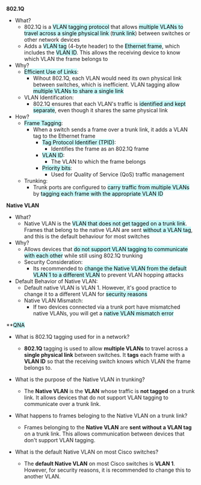 **802.1Q**
- What?
	- 802.1Q is a <mark style="background: #ABF7F7A6;">VLAN tagging protocol</mark> that allows <mark style="background: #ABF7F7A6;">multiple VLANs to travel across a single physical link </mark>(<mark style="background: #ABF7F7A6;">trunk link</mark>) between switches or other network devices
	- Adds a <mark style="background: #ABF7F7A6;">VLAN tag</mark> (4-byte header) to the <mark style="background: #ABF7F7A6;">Ethernet frame</mark>, which includes the <mark style="background: #ABF7F7A6;">VLAN ID</mark>. This allows the receiving device to know which VLAN the frame belongs to
- Why?
	- <mark style="background: #ABF7F7A6;">Efficient Use of Links</mark>:
		- Wihout 802.1Q, each VLAN would need its own physical link between switches, which is inefficient. VLAN tagging allow <mark style="background: #ABF7F7A6;">multiple VLANs to share a single link</mark>
	- VLAN Identification:
		- 802.1Q ensures that each VLAN's traffic is <mark style="background: #ABF7F7A6;">identified and kept separate</mark>, even though it shares the same physical link
- How?
	- <mark style="background: #ABF7F7A6;">Frame Tagging</mark>:
		- When a switch sends a frame over a trunk link, it adds a VLAN tag to the Ethernet frame
			- <mark style="background: #ABF7F7A6;">Tag Protocol Identifier (TPID)</mark>:
				- Identifies the frame as an 802.1Q frame
			- <mark style="background: #ABF7F7A6;">VLAN ID</mark>:
				- The VLAN to which the frame belongs
			- <mark style="background: #ABF7F7A6;">Priority bits</mark>:
				- Used for Quality of Service (QoS) traffic management
	- Trunking:
		- Trunk ports are configured to <mark style="background: #ABF7F7A6;">carry traffic from multiple VLANs</mark> by <mark style="background: #ABF7F7A6;">tagging each frame with the appropriate VLAN ID</mark>

**Native VLAN**
- What?
	- Native VLAN is the <mark style="background: #ABF7F7A6;">VLAN that does not get tagged on a trunk link</mark>. Frames that belong to the native VLAN are sent <mark style="background: #ABF7F7A6;">without a VLAN tag</mark>, and this is the default behaviour for most switches
- Why?
	- Allows devices that <mark style="background: #ABF7F7A6;">do not support VLAN tagging to communicate with each other</mark> while still using 802.1Q trunking
	- Security Consideration:
		- Its recommended to <mark style="background: #ABF7F7A6;">change the Native VLAN from the default VLAN 1 to a different VLAN</mark> to prevent VLAN hopping attacks
- Default Behavior of Native VLAN:
	- Default native VLAN is VLAN 1. However, it's good practice to change it to a different VLAN for <mark style="background: #ABF7F7A6;">security reasons</mark>
	- Native VLAN Mismatch:
		- If two devices connected via a trunk port have mismatched native VLANs, you will get a <mark style="background: #ABF7F7A6;">native VLAN mismatch error</mark>

**<mark style="background: #ABF7F7A6;">QNA</mark>
- What is 802.1Q tagging used for in a network?
	- **802.1Q** tagging is used to allow **multiple VLANs** to travel across a **single physical link** between switches. It **tags** each frame with a **VLAN ID** so that the receiving switch knows which VLAN the frame belongs to.
	
- What is the purpose of the Native VLAN in trunking?
	- The **Native VLAN** is the **VLAN** whose traffic is **not tagged** on a trunk link. It allows devices that do not support VLAN tagging to communicate over a trunk link.
	
- What happens to frames beloging to the Native VLAN on a trunk link?
	- Frames belonging to the **Native VLAN** are **sent without a VLAN tag** on a trunk link. This allows communication between devices that don't support VLAN tagging.
	
- What is the default Native VLAN on most Cisco switches?
	- The **default Native VLAN** on most Cisco switches is **VLAN 1**. However, for security reasons, it is recommended to change this to another VLAN.